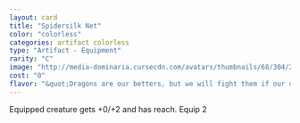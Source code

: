```yaml
---
layout: card
title: "Spidersilk Net"
color: "colorless"
categories: artifact colorless
type: "Artifact - Equipment"
rarity: "C"
image: "http://media-dominaria.cursecdn.com/avatars/thumbnails/68/304/200/283/635618379635928748.png"
cost: "0"
flavor: "&quot;Dragons are our betters, but we will fight them if our dragonlord orders it.&quot;"
---
```


Equipped creature gets +0/+2 and has reach.
Equip <span class="tip mana-icon mana-colorless-02" title="2 Colorless Mana">2</span>
